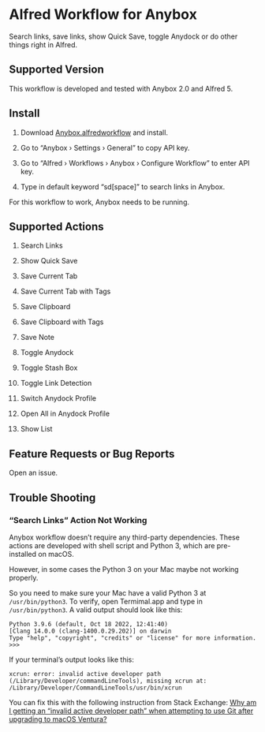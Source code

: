 # Alfred Workflow for Anybox

Search links, save links, show Quick Save, toggle Anydock or do other things right in Alfred.

## Supported Version

This workflow is developed and tested with Anybox 2.0 and Alfred 5.

## Install

1. Download [Anybox.alfredworkflow](https://github.com/anyboxhq/anybox-alfred-workflow/raw/main/Anybox.alfredworkflow) and install.

2. Go to “Anybox › Settings › General” to copy API key.

3. Go to “Alfred › Workflows › Anybox › Configure Workflow” to enter API key.

4. Type in default keyword “sd[space]” to search links in Anybox.

For this workflow to work, Anybox needs to be running.

## Supported Actions

1. Search Links

2. Show Quick Save

3. Save Current Tab

4. Save Current Tab with Tags

5. Save Clipboard

6. Save Clipboard with Tags

7. Save Note

8. Toggle Anydock

9. Toggle Stash Box

10. Toggle Link Detection

11. Switch Anydock Profile

12. Open All in Anydock Profile

13. Show List

## Feature Requests or Bug Reports

Open an issue.

## Trouble Shooting

### “Search Links” Action Not Working

Anybox workflow doesn’t require any third-party dependencies. These actions are developed with shell script and Python 3, which are pre-installed on macOS.

However, in some cases the Python 3 on your Mac maybe not working properly.

So you need to make sure your Mac have a valid Python 3 at `/usr/bin/python3`. To verify, open Termimal.app and type in `/usr/bin/python3`. A valid output should look like this:

```
Python 3.9.6 (default, Oct 18 2022, 12:41:40) 
[Clang 14.0.0 (clang-1400.0.29.202)] on darwin
Type "help", "copyright", "credits" or "license" for more information.
>>> 
```

If your terminal’s output looks like this:
```
xcrun: error: invalid active developer path (/Library/Developer/commandLineTools), missing xcrun at: /Library/Developer/CommandLineTools/usr/bin/xcrun
```

You can fix this with the following instruction from Stack Exchange: [Why am I getting an “invalid active developer path” when attempting to use Git after upgrading to macOS Ventura?](https://apple.stackexchange.com/questions/254380/why-am-i-getting-an-invalid-active-developer-path-when-attempting-to-use-git-a/254381#254381)
